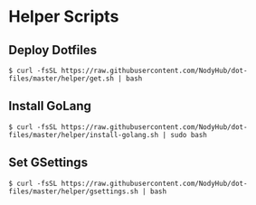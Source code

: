 # Helper Scripts

## Deploy Dotfiles

```shell
$ curl -fsSL https://raw.githubusercontent.com/NodyHub/dot-files/master/helper/get.sh | bash
```


## Install GoLang

```shell
$ curl -fsSL https://raw.githubusercontent.com/NodyHub/dot-files/master/helper/install-golang.sh | sudo bash
```

## Set GSettings

```shell
$ curl -fsSL https://raw.githubusercontent.com/NodyHub/dot-files/master/helper/gsettings.sh | bash
```
